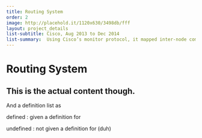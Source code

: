 ```yaml
---
title: Routing System
order: 2
image: http://placehold.it/1120x630/3498db/fff
layout: project_details
list-subtitle: Cisco, Aug 2013 to Dec 2014
list-summary:  Using Cisco’s monitor protocol, it mapped inter-node communication through a network map. Delivered as a solo project.
---
```


# Routing System

## This is the actual content though.

And a definition list as 

defined
: given a definition for

undefined
: not given a definition for (duh)
